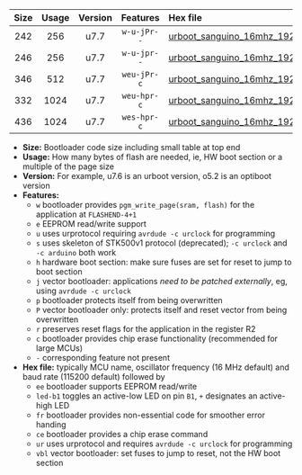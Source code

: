 |Size|Usage|Version|Features|Hex file|
|:-:|:-:|:-:|:-:|:--|
|242|256|u7.7|`w-u-jPr--`|[urboot_sanguino_16mhz_19200bps_led+b0_ur_vbl.hex](https://raw.githubusercontent.com/stefanrueger/urboot.hex/main/boards/sanguino/fcpu_16mhz/19200_bps/urboot_sanguino_16mhz_19200bps_led+b0_ur_vbl.hex)|
|246|256|u7.7|`w-u-jpr--`|[urboot_sanguino_16mhz_19200bps_led+b0_fr_ur_vbl.hex](https://raw.githubusercontent.com/stefanrueger/urboot.hex/main/boards/sanguino/fcpu_16mhz/19200_bps/urboot_sanguino_16mhz_19200bps_led+b0_fr_ur_vbl.hex)|
|346|512|u7.7|`weu-jPr-c`|[urboot_sanguino_16mhz_19200bps_ee_led+b0_fr_ce_ur_vbl.hex](https://raw.githubusercontent.com/stefanrueger/urboot.hex/main/boards/sanguino/fcpu_16mhz/19200_bps/urboot_sanguino_16mhz_19200bps_ee_led+b0_fr_ce_ur_vbl.hex)|
|332|1024|u7.7|`weu-hpr-c`|[urboot_sanguino_16mhz_19200bps_ee_led+b0_fr_ce_ur.hex](https://raw.githubusercontent.com/stefanrueger/urboot.hex/main/boards/sanguino/fcpu_16mhz/19200_bps/urboot_sanguino_16mhz_19200bps_ee_led+b0_fr_ce_ur.hex)|
|436|1024|u7.7|`wes-hpr-c`|[urboot_sanguino_16mhz_19200bps_ee_led+b0_fr_ce.hex](https://raw.githubusercontent.com/stefanrueger/urboot.hex/main/boards/sanguino/fcpu_16mhz/19200_bps/urboot_sanguino_16mhz_19200bps_ee_led+b0_fr_ce.hex)|

- **Size:** Bootloader code size including small table at top end
- **Usage:** How many bytes of flash are needed, ie, HW boot section or a multiple of the page size
- **Version:** For example, u7.6 is an urboot version, o5.2 is an optiboot version
- **Features:**
  + `w` bootloader provides `pgm_write_page(sram, flash)` for the application at `FLASHEND-4+1`
  + `e` EEPROM read/write support
  + `u` uses urprotocol requiring `avrdude -c urclock` for programming
  + `s` uses skeleton of STK500v1 protocol (deprecated); `-c urclock` and `-c arduino` both work
  + `h` hardware boot section: make sure fuses are set for reset to jump to boot section
  + `j` vector bootloader: applications *need to be patched externally*, eg, using `avrdude -c urclock`
  + `p` bootloader protects itself from being overwritten
  + `P` vector bootloader only: protects itself and reset vector from being overwritten
  + `r` preserves reset flags for the application in the register R2
  + `c` bootloader provides chip erase functionality (recommended for large MCUs)
  + `-` corresponding feature not present
- **Hex file:** typically MCU name, oscillator frequency (16 MHz default) and baud rate (115200 default) followed by
  + `ee` bootloader supports EEPROM read/write
  + `led-b1` toggles an active-low LED on pin `B1`, `+` designates an active-high LED
  + `fr` bootloader provides non-essential code for smoother error handing
  + `ce` bootloader provides a chip erase command
  + `ur` uses urprotocol and requires `avrdude -c urclock` for programming
  + `vbl` vector bootloader: set fuses to jump to reset, not the HW boot section
